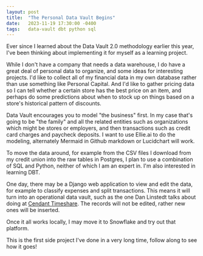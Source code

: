 ```yaml
---
layout: post
title:  "The Personal Data Vault Begins"
date:   2023-11-19 17:30:00 -0400
tags:   data-vault dbt python sql
---
```


Ever since I learned about the Data Vault 2.0 methodology earlier this year, I've been thinking about implementing it for myself as a learning project.

While I don't have a company that needs a data warehouse, I do have a great deal of personal data to organize, and some ideas for
interesting projects.  I'd like to collect all of my financial data in my own database rather than use something like Personal Capital.
And I'd like to gather pricing data so I can tell whether a certain store has the best price on an item, and perhaps do some predictions
about when to stock up on things based on a store's historical pattern of discounts.

Data Vault encourages you to model "the business" first.  In my case that's going to be "the family" and all the related entities such as organizations
which might be stores or employers, and then transactions such as credit card charges and paycheck deposits.  I want to use Ellie.ai to do the modeling, 
alternately Mermaid in Github markdown or Lucidchart will work.

To move the data around, for example from the CSV files I download from my credit union into the raw tables in Postgres, I plan to use a 
combination of SQL and Python, neither of which I am an expert in.  I'm also interested in learning DBT.

One day, there may be a Django web application to view and edit the data, for example to classify expenses and split transactions.
This means it will turn into an operational data vault, such as the one Dan Linstedt talks about doing at [Cendant Timeshare](https://www.youtube.com/watch?v=FS4IERBV3G0).
The records will not be edited, rather new ones will be inserted.

Once it all works locally, I may move it to Snowflake and try out that platform.

This is the first side project I've done in a very long time, follow along to see how it goes!
